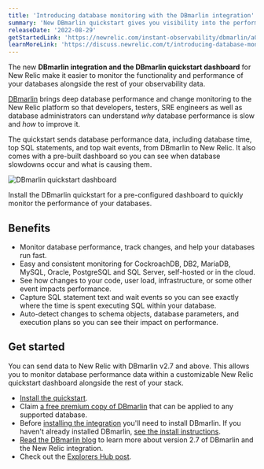 ```yaml
---
title: 'Introducing database monitoring with the DBmarlin integration'
summary: 'New DBmarlin quickstart gives you visibility into the performance of your databases such as Oracle, MySQL, Postgres, SQL Server, Db2, CockroachDB, and more.'
releaseDate: '2022-08-29'
getStartedLink: 'https://newrelic.com/instant-observability/dbmarlin/a0daa1f8-99de-41ba-b7cb-7dd87c1bf7f2'
learnMoreLink: 'https://discuss.newrelic.com/t/introducing-database-monitoring-with-the-dbmarlin-integration/189202'
---
```


The new **DBmarlin integration and the DBmarlin quickstart dashboard** for New Relic make it easier to monitor the functionality and performance of your databases alongside the rest of your observability data.

[DBmarlin](https://www.dbmarlin.com/) brings deep database performance and change monitoring to the New Relic platform so that developers, testers, SRE engineers as well as database administrators can understand _why_ database performance is slow and _how_ to improve it.

The quickstart sends database performance data, including database time, top SQL statements, and top wait events, from DBmarlin to New Relic. It also comes with a pre-built dashboard so you can see when database slowdowns occur and what is causing them.

![DBmarlin quickstart dashboard](/images/dbmarlin_dashboard.webp 'A screenshot that shows the DBmarlin quickstart dashboard in New Relic.')

<figcaption>Install the DBmarlin quickstart for a pre-configured dashboard to quickly monitor the performance of your databases.</figcaption>

## Benefits

- Monitor database performance, track changes, and help your databases run fast.
- Easy and consistent monitoring for CockroachDB, DB2, MariaDB, MySQL, Oracle, PostgreSQL and SQL Server, self-hosted or in the cloud.
- See how changes to your code, user load, infrastructure, or some other event impacts performance.
- Capture SQL statement text and wait events so you can see exactly where the time is spent executing SQL within your database.
- Auto-detect changes to schema objects, database parameters, and execution plans so you can see their impact on performance.

## Get started

You can send data to New Relic with DBmarlin v2.7 and above. This allows you to monitor database performance data within a customizable New Relic quickstart dashboard alongside the rest of your stack.

- [Install the quickstart](https://newrelic.com/instant-observability/dbmarlin/a0daa1f8-99de-41ba-b7cb-7dd87c1bf7f2).
- Claim [a free premium copy of DBmarlin](https://www.dbmarlin.com/new-relic-offer) that can be applied to any supported database.
- Before [installing the integration](https://docs.dbmarlin.com/docs/integrations/newrelic/) you'll need to install DBmarlin. If you haven't already installed DBmarlin, [see the install instructions](https://docs.dbmarlin.com/docs/Getting-Started/hardware-requirements).
- [Read the DBmarlin blog](https://www.dbmarlin.com/blog/2022-07-29-dbmarlin-v2-7-0-released) to learn more about version 2.7 of DBmarlin and the New Relic integration.
- Check out the [Explorers Hub post](https://discuss.newrelic.com/t/introducing-database-monitoring-with-the-dbmarlin-integration/189202).
